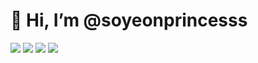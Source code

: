 # 👋 Hi, I’m @soyeonprincesss


<img src="https://img.shields.io/badge/python-pink?style=flat&logo=python&logoColor=F1007E"/>
<img src="https://img.shields.io/badge/javaScript-purple?style=flat&logo=javaScript&logoColor=BC52EE"/>
<img src="https://img.shields.io/badge/Eclipse IDE-peach?style=flat&logo=Eclipse IDE&logoColor=99004C"/>
<img src="https://img.shields.io/badge/C-lavender?style=flat&logo=C&logoColor=491757"/>
